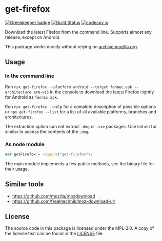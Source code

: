 # get-firefox

[![Greenkeeper badge](https://badges.greenkeeper.io/freaktechnik/get-firefox.svg)](https://greenkeeper.io/)
[![Build Status](https://travis-ci.org/freaktechnik/get-firefox.svg?branch=master)](https://travis-ci.org/freaktechnik/get-firefox) [![codecov.io](https://codecov.io/github/freaktechnik/get-firefox/coverage.svg?branch=master)](https://codecov.io/github/freaktechnik/get-firefox?branch=master)

Download the latest Firefox from the command line. Supports almost any release,
except on Android.

This package works mostly without relying on
[archive.mozilla.org](https://archive.mozilla.org).

## Usage
### In the command line
Run `npx get-firefox --platform android --target fennec.apk --architecture arm-v15`
in the console to download the latest Firefox nightly for Android as `fennec.apk`.

Run `npx get-firefox --help` for a complete description of possible options or `npx get-firefox --list`
for a list of all available platforms, branches and architectures.

The extraction option can not extract `.dmg` or `.exe` packages.
Use `hdiutil`or similar to access the contents of the `.dmg`.

### As node module
```js
var getFirefox = require("get-firefox");
```
The main module implements a few public methods, see the binary file for their usage.

## Similar tools
- https://github.com/mozilla/mozdownload
- https://github.com/freaktechnik/moz-download-url

## License
The source code in this package is licensed under the MPL-2.0. A copy of the
license text can be found in the [LICENSE](LICENSE) file.
